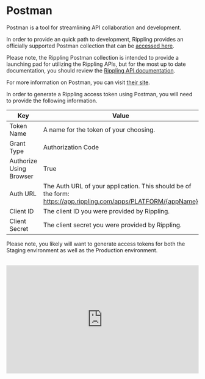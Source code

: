 # Postman

Postman is a tool for streamlining API collaboration and development.

In order to provide an quick path to development, Rippling provides an officially supported Postman collection that can be [accessed here](https://documenter.getpostman.com/view/11475460/T1LQhS1V?version=latest).

Please note, the Rippling Postman collection is intended to provide a launching pad for utilizing the Rippling APIs, but for the most up to date documentation, you should review the [Rippling API documentation](https://rippling.stoplight.io/docs/rippling-api/RipplingOpenAPI.v1.yaml).

For more information on Postman, you can visit [their site](https://www.postman.com/).

In order to generate a Rippling access token using Postman, you will need to provide the following information.

Key                     | Value
------------------------|---------------------------------------------------------------------------------------------------------------
Token Name              | A name for the token of your choosing.
Grant Type              | Authorization Code
Authorize Using Browser | True
Auth URL                | The Auth URL of your application. This should be of the form: https://app.rippling.com/apps/PLATFORM/{appName}
Client ID               | The client ID you were provided by Rippling.
Client Secret           | The client secret you were provided by Rippling.

Please note, you likely will want to generate access tokens for both the Staging environment as well as the Production environment.

<br />

<div style="position: relative; padding-bottom: 56.25%; height: 0;"><iframe src="https://www.loom.com/embed/6af93506e2c34ca983ca60d65f196f8b" frameborder="0" webkitallowfullscreen mozallowfullscreen allowfullscreen style="position: absolute; top: 0; left: 0; width: 100%; height: 100%;"></iframe></div>